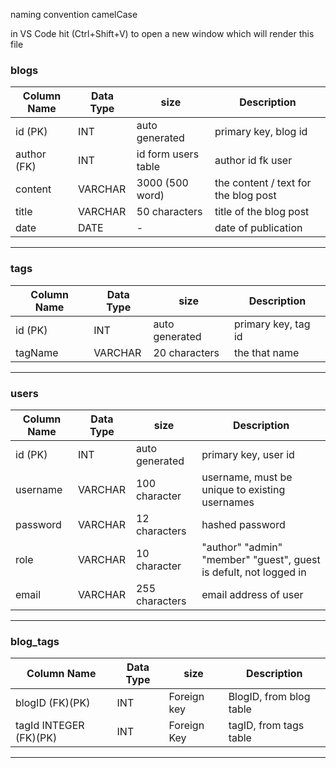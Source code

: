 naming convention camelCase

in VS Code hit (Ctrl+Shift+V) to open a new window which will render this file

### blogs 

| Column Name | Data Type | size | Description |
| --- | --- | --- | --- |
| id (PK) | INT | auto generated | primary key, blog id |
| author (FK) | INT | id form users table | author id fk user|
| content | VARCHAR | 3000 (500 word) | the content / text for the blog post |
| title | VARCHAR | 50 characters | title of the blog post |
| date | DATE | - | date of publication |

---

### tags 

| Column Name | Data Type | size | Description |
| --- | --- | --- | --- |
| id (PK) | INT | auto generated | primary key, tag id |
| tagName | VARCHAR | 20 characters | the that name |


---

### users

| Column Name | Data Type | size | Description |
| --- | --- | --- | --- |
| id (PK) | INT | auto generated | primary key, user id |
| username | VARCHAR | 100 character | username, must be unique to existing usernames |  
| password | VARCHAR | 12 characters | hashed password |
| role | VARCHAR | 10 character | "author" "admin" "member" "guest", guest is defult, not logged in |
| email | VARCHAR | 255 characters | email address of user |

---

### blog_tags 
| Column Name | Data Type | size | Description |
| --- | --- | --- | --- |
| blogID (FK)(PK) | INT | Foreign key | BlogID, from blog table |
| tagId INTEGER (FK)(PK) | INT | Foreign Key | tagID, from tags table |

---
